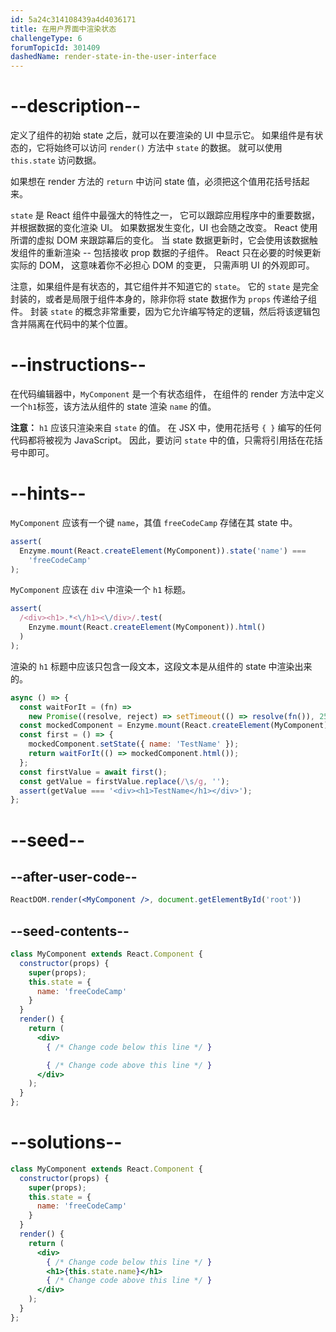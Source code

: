 ```yaml
---
id: 5a24c314108439a4d4036171
title: 在用户界面中渲染状态
challengeType: 6
forumTopicId: 301409
dashedName: render-state-in-the-user-interface
---
```


# --description--

定义了组件的初始 state 之后，就可以在要渲染的 UI 中显示它。 如果组件是有状态的，它将始终可以访问 `render()` 方法中 `state` 的数据。 就可以使用 `this.state` 访问数据。

如果想在 render 方法的 `return` 中访问 state 值，必须把这个值用花括号括起来。

`state` 是 React 组件中最强大的特性之一， 它可以跟踪应用程序中的重要数据，并根据数据的变化渲染 UI。 如果数据发生变化，UI 也会随之改变。 React 使用所谓的虚拟 DOM 来跟踪幕后的变化。 当 state 数据更新时，它会使用该数据触发组件的重新渲染 -- 包括接收 prop 数据的子组件。 React 只在必要的时候更新实际的 DOM， 这意味着你不必担心 DOM 的变更， 只需声明 UI 的外观即可。

注意，如果组件是有状态的，其它组件并不知道它的 `state`。 它的 `state` 是完全封装的，或者是局限于组件本身的，除非你将 state 数据作为 `props` 传递给子组件。 封装 `state` 的概念非常重要，因为它允许编写特定的逻辑，然后将该逻辑包含并隔离在代码中的某个位置。

# --instructions--

在代码编辑器中，`MyComponent` 是一个有状态组件， 在组件的 render 方法中定义一个`h1`标签，该方法从组件的 state 渲染 `name` 的值。

**注意：** `h1` 应该只渲染来自 `state` 的值。 在 JSX 中，使用花括号 `{ }` 编写的任何代码都将被视为 JavaScript。 因此，要访问 `state` 中的值，只需将引用括在花括号中即可。

# --hints--

`MyComponent` 应该有一个键 `name`，其值 `freeCodeCamp` 存储在其 state 中。

```js
assert(
  Enzyme.mount(React.createElement(MyComponent)).state('name') ===
    'freeCodeCamp'
);
```

`MyComponent` 应该在 `div` 中渲染一个 `h1` 标题。

```js
assert(
  /<div><h1>.*<\/h1><\/div>/.test(
    Enzyme.mount(React.createElement(MyComponent)).html()
  )
);
```

渲染的 `h1` 标题中应该只包含一段文本，这段文本是从组件的 state 中渲染出来的。

```js
async () => {
  const waitForIt = (fn) =>
    new Promise((resolve, reject) => setTimeout(() => resolve(fn()), 250));
  const mockedComponent = Enzyme.mount(React.createElement(MyComponent));
  const first = () => {
    mockedComponent.setState({ name: 'TestName' });
    return waitForIt(() => mockedComponent.html());
  };
  const firstValue = await first();
  const getValue = firstValue.replace(/\s/g, '');
  assert(getValue === '<div><h1>TestName</h1></div>');
};
```

# --seed--

## --after-user-code--

```jsx
ReactDOM.render(<MyComponent />, document.getElementById('root'))
```

## --seed-contents--

```jsx
class MyComponent extends React.Component {
  constructor(props) {
    super(props);
    this.state = {
      name: 'freeCodeCamp'
    }
  }
  render() {
    return (
      <div>
        { /* Change code below this line */ }

        { /* Change code above this line */ }
      </div>
    );
  }
};
```

# --solutions--

```jsx
class MyComponent extends React.Component {
  constructor(props) {
    super(props);
    this.state = {
      name: 'freeCodeCamp'
    }
  }
  render() {
    return (
      <div>
        { /* Change code below this line */ }
        <h1>{this.state.name}</h1>
        { /* Change code above this line */ }
      </div>
    );
  }
};
```

